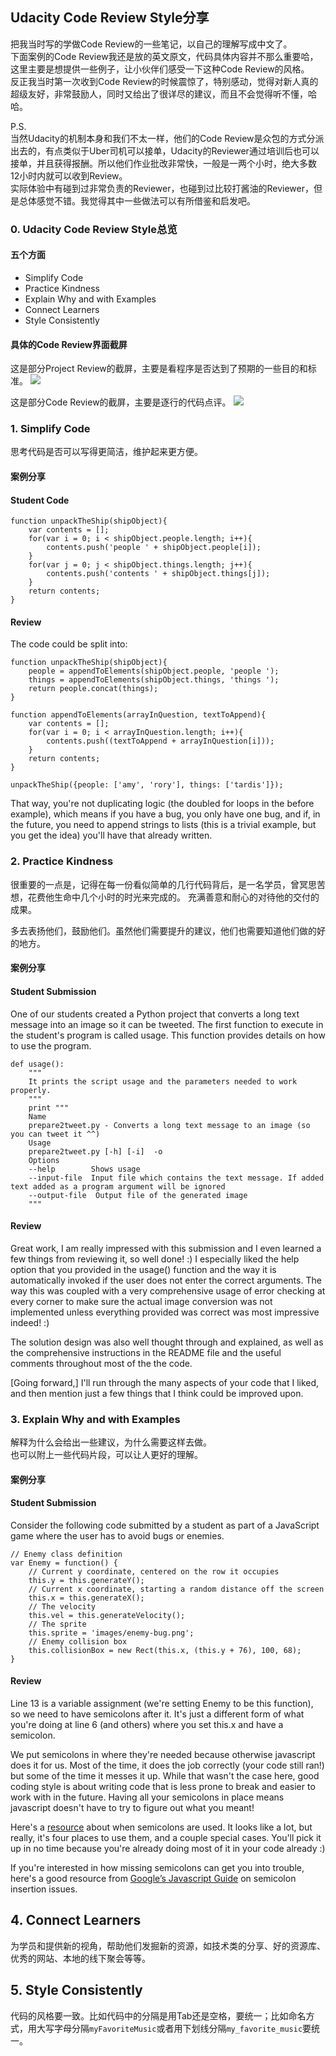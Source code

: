 ## Udacity Code Review Style分享

把我当时写的学做Code Review的一些笔记，以自己的理解写成中文了。  
下面案例的Code Review我还是放的英文原文，代码具体内容并不那么重要哈，这里主要是想提供一些例子，让小伙伴们感受一下这种Code Review的风格。  
反正我当时第一次收到Code Review的时候震惊了，特别感动，觉得对新人真的超级友好，非常鼓励人，同时又给出了很详尽的建议，而且不会觉得听不懂，哈哈。  

P.S.  
当然Udacity的机制本身和我们不太一样，他们的Code Review是众包的方式分派出去的，有点类似于Uber司机可以接单，Udacity的Reviewer通过培训后也可以接单，并且获得报酬。所以他们作业批改非常快，一般是一两个小时，绝大多数12小时内就可以收到Review。  
实际体验中有碰到过非常负责的Reviewer，也碰到过比较打酱油的Reviewer，但是总体感觉不错。我觉得其中一些做法可以有所借鉴和启发吧。

### 0. Udacity Code Review Style总览

#### 五个方面
- Simplify Code
- Practice Kindness
- Explain Why and with Examples
- Connect Learners
- Style Consistently

#### 具体的Code Review界面截屏
这是部分Project Review的截屏，主要是看程序是否达到了预期的一些目的和标准。
![](http://7xsjcm.com1.z0.glb.clouddn.com/public/16-12-3/94848864.jpg)

这是部分Code Review的截屏，主要是逐行的代码点评。
![](http://7xsjcm.com1.z0.glb.clouddn.com/public/16-12-3/38887043.jpg)

### 1. Simplify Code
思考代码是否可以写得更简洁，维护起来更方便。

#### 案例分享

#### Student Code

```
function unpackTheShip(shipObject){
    var contents = [];
    for(var i = 0; i < shipObject.people.length; i++){
        contents.push('people ' + shipObject.people[i]);
    }
    for(var j = 0; j < shipObject.things.length; j++){
        contents.push('contents ' + shipObject.things[j]);
    }
    return contents;
}
```

#### Review

The code could be split into:

```
function unpackTheShip(shipObject){
    people = appendToElements(shipObject.people, 'people ');
    things = appendToElements(shipObject.things, 'things ');
    return people.concat(things);
}

function appendToElements(arrayInQuestion, textToAppend){
    var contents = [];
    for(var i = 0; i < arrayInQuestion.length; i++){
        contents.push((textToAppend + arrayInQuestion[i]));
    }
    return contents;
}

unpackTheShip({people: ['amy', 'rory'], things: ['tardis']});
```

That way, you're not duplicating logic (the doubled for loops in the before example), which means if you have a bug, you only have one bug, and if, in the future, you need to append strings to lists (this is a trivial example, but you get the idea) you'll have that already written.

### 2. Practice Kindness

很重要的一点是，记得在每一份看似简单的几行代码背后，是一名学员，曾冥思苦想，花费他生命中几个小时的时光来完成的。
充满善意和耐心的对待他的交付的成果。

多去表扬他们，鼓励他们。虽然他们需要提升的建议，他们也需要知道他们做的好的地方。

#### 案例分享

#### Student Submission

One of our students created a Python project that converts a long text message into an image so it can be tweeted. The first function to execute in the student's program is called usage. This function provides details on how to use the program.

```
def usage():
    """
    It prints the script usage and the parameters needed to work properly.
    """
    print """
    Name
    prepare2tweet.py - Converts a long text message to an image (so you can tweet it ^^)
    Usage
    prepare2tweet.py [-h] [-i]  -o  
    Options
    --help        Shows usage
    --input-file  Input file which contains the text message. If added text added as a program argument will be ignored
    --output-file  Output file of the generated image
    """
```

#### Review

Great work, I am really impressed with this submission and I even learned a few things from reviewing it, so well done! :) I especially liked the help option that you provided in the usage() function and the way it is automatically invoked if the user does not enter the correct arguments. The way this was coupled with a very comprehensive usage of error checking at every corner to make sure the actual image conversion was not implemented unless everything provided was correct was most impressive indeed! :)

The solution design was also well thought through and explained, as well as the comprehensive instructions in the README file and the useful comments throughout most of the the code.

[Going forward,] I'll run through the many aspects of your code that I liked, and then mention just a few things that I think could be improved upon.

### 3. Explain Why and with Examples

解释为什么会给出一些建议，为什么需要这样去做。  
也可以附上一些代码片段，可以让人更好的理解。

#### 案例分享

#### Student Submission

Consider the following code submitted by a student as part of a JavaScript game where the user has to avoid bugs or enemies.

```
// Enemy class definition
var Enemy = function() {
    // Current y coordinate, centered on the row it occupies
    this.y = this.generateY();
    // Current x coordinate, starting a random distance off the screen
    this.x = this.generateX();
    // The velocity
    this.vel = this.generateVelocity();
    // The sprite
    this.sprite = 'images/enemy-bug.png';    
    // Enemy collision box
    this.collisionBox = new Rect(this.x, (this.y + 76), 100, 68);
}
```

#### Review

Line 13 is a variable assignment \(we're setting Enemy to be this function\), so we need to have semicolons after it. It's just a different form of what you're doing at line 6 \(and others\) where you set this.x and have a semicolon.

We put semicolons in where they're needed because otherwise javascript does it for us. Most of the time, it does the job correctly \(your code still ran!\) but some of the time it messes it up. While that wasn't the case here, good coding style is about writing code that is less prone to break and easier to work with in the future. Having all your semicolons in place means javascript doesn't have to try to figure out what you meant!

Here's a [resource](http://www.choskim.me/when-to-use-semicolons-in-javascript/) about when semicolons are used. It looks like a lot, but really, it's four places to use them, and a couple special cases. You'll pick it up in no time because you're already doing most of it in your code already :\)

If you're interested in how missing semicolons can get you into trouble, here's a good resource from [Google’s Javascript Guide](https://google-styleguide.googlecode.com/svn/trunk/javascriptguide.xml#Semicolons) on semicolon insertion issues.

## 4. Connect Learners

为学员和提供新的视角，帮助他们发掘新的资源，如技术类的分享、好的资源库、优秀的网站、本地的线下聚会等等。

## 5. Style Consistently

代码的风格要一致。比如代码中的分隔是用Tab还是空格，要统一；比如命名方式，用大写字母分隔`myFavoriteMusic`或者用下划线分隔`my_favorite_music`要统一。



